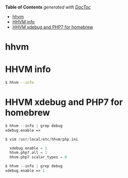 <!-- START doctoc generated TOC please keep comment here to allow auto update -->
<!-- DON'T EDIT THIS SECTION, INSTEAD RE-RUN doctoc TO UPDATE -->
**Table of Contents**  *generated with [DocToc](https://github.com/thlorenz/doctoc)*

- [hhvm](#hhvm)
- [HHVM info](#hhvm-info)
- [HHVM xdebug and PHP7 for homebrew](#hhvm-xdebug-and-php7-for-homebrew)

<!-- END doctoc generated TOC please keep comment here to allow auto update -->

hhvm
===

# HHVM info

```bash
$ hhvm --info
```

# HHVM xdebug and PHP7 for homebrew

```php
$ hhvm --info | grep debug
xdebug.enable =>

$ vim /usr/local/etc/hhvm/php.ini

  xdebug.enable = 1
  hhvm.php7.all = 1
  hhvm.php7.scalar_types = 0

$ hhvm --info | grep debug
xdebug.enable => 1
```
